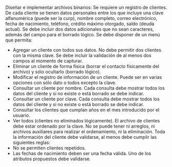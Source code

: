 Diseñar e implementar archivos binarios:
Se requiere un registro de clientes. De cada cliente se tienen datos personales entre los que incluye una clave
alfanumérica (puede ser la curp), nombre completo, correo electrónico, fecha de nacimiento, teléfono, crédito
máximo otorgado, saldo (deuda actual). Se debe incluir dos datos adicionales que no sean caracteres, además
del campo para el borrado lógico.
Se debe disponer de un menú que permita:
- Agregar un cliente con todos sus datos. No debe permitir dos clientes con la misma clave. Se debe incluir la
validación de al menos dos campos al momento de capturar.
- Eliminar un cliente de forma física (borrar el contacto físicamente del archivo) y sólo ocultarlo (borrado lógico).
- Modificar el registro de información de un cliente. Puede ser en varias opciones con sólo dato o todos excepto la
clave.
- Consultar un cliente por nombre. Cada consulta debe mostrar todos los datos del cliente y si no existe o está borrado
se debe indicar.
- Consultar un cliente por clave. Cada consulta debe mostrar todos los datos del cliente y si no existe o está borrado
se debe indicar.
- Consultar los clientes que cumplan años en el mes introducido por el usuario.
- Ver todos (clientes no eliminados lógicamente).
El archivo de clientes debe estar ordenado por la clave. No se puede tener ni arreglos, ni archivos auxiliares para
realizar el ordenamiento, ni la eliminación.
Toda la información del cliente debe validarse, al menos debe cumplir las siguientes reglas:
- No se permiten clientes repetidos.
- Las fechas de nacimiento deben ser una fecha válida. Uno de los atributos propuestos debe validarse.
